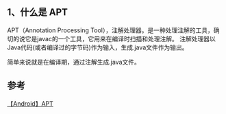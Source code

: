 ## 1、什么是 APT

APT（Annotation Processing Tool），注解处理器。是一种处理注解的工具，确切的说它是javac的一个工具，它用来在编译时扫描和处理注解。
注解处理器以Java代码(或者编译过的字节码)作为输入，生成.java文件作为输出。

简单来说就是在编译期，通过注解生成.java文件。


## 参考

[【Android】APT](https://www.jianshu.com/p/7af58e8e3e18)

